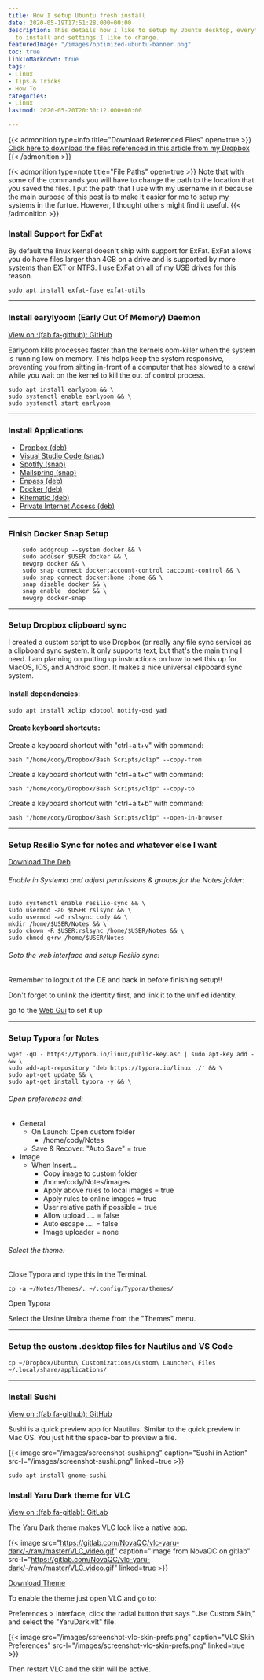```yaml
---
title: How I setup Ubuntu fresh install
date: 2020-05-19T17:51:28.000+00:00
description: This details how I like to setup my Ubuntu desktop, everything I like
  to install and settings I like to change.
featuredImage: "/images/optimized-ubuntu-banner.png"
toc: true
linkToMarkdown: true
tags:
- Linux
- Tips & Tricks
- How To
categories:
- Linux
lastmod: 2020-05-20T20:30:12.000+00:00

---
```

<!--more-->

{{< admonition type=info title="Download Referenced Files" open=true >}} [Click here to download the files referenced in this article from my Dropbox ](https://www.dropbox.com/sh/11olmidp2oyvjz4/AACtmBchqIfxx9MhAjlErJawa?dl=0){{< /admonition >}}

{{< admonition type=note title="File Paths" open=true >}} Note that with some of the commands you will have to change the path to the location that you saved the files. I put the path that I use with my username in it because the main purpose of this post is to make it easier for me to setup my systems in the furtue. However, I thought others might find it useful. {{< /admonition >}}

### Install Support for ExFat

By default the linux kernal doesn't ship with support for ExFat. ExFat allows you do have files larger than 4GB on a drive and is supported by more systems than EXT or NTFS. I use ExFat on all of my USB drives for this reason.

```Shell
sudo apt install exfat-fuse exfat-utils
```

***

### Install earylyoom (Early Out Of Memory) Daemon

[View on :(fab fa-github): GitHub](https://github.com/rfjakob/earlyoom)

Earlyoom kills processes faster than the kernels oom-killer when the system is running low on memory. This helps keep the system responsive, preventing you from sitting in-front of a computer that has slowed to a crawl while you wait on the kernel to kill the out of control process.

```shell
sudo apt install earlyoom && \
sudo systemctl enable earlyoom && \
sudo systemctl start earlyoom
```

***

### Install Applications

* [Dropbox (deb)](https://www.dropbox.com/install-linux)
* [Visual Studio Code (snap)](https://snapcraft.io/code)
* [Spotify (snap)](https://snapcraft.io/spotify)
* [Mailspring (snap)](https://snapcraft.io/mailspring)
* [Enpass (deb)](https://www.enpass.io/support/kb/general/how-to-install-enpass-on-linux/)
* [Docker (deb)](https://docs.docker.com/engine/install/)
* [Kitematic (deb)](https://github.com/docker/kitematic/releases)
* [Private Internet Access (deb)](https://www.privateinternetaccess.com/pages/download)

***

### Finish Docker Snap Setup

```shell
    sudo addgroup --system docker && \
    sudo adduser $USER docker && \
    newgrp docker && \
    sudo snap connect docker:account-control :account-control && \
    sudo snap connect docker:home :home && \
    snap disable docker && \
    snap enable  docker && \
    newgrp docker-snap
```

***

### Setup Dropbox clipboard sync

I created a custom script to use Dropbox (or really any file sync service) as a clipboard sync system. It only supports text, but that's the main thing I need. I am planning on putting up instructions on how to set this up for MacOS, IOS, and Android soon. It makes a nice universal clipboard sync system.

#### Install dependencies:

```shell
sudo apt install xclip xdotool notify-osd yad
```

#### Create keyboard shortcuts:

Create a keyboard shortcut with "ctrl+alt+v" with command:

```shell
bash "/home/cody/Dropbox/Bash Scripts/clip" --copy-from
```

Create a keyboard shortcut with "ctrl+alt+c" with command:

```shell
bash "/home/cody/Dropbox/Bash Scripts/clip" --copy-to
```

Create a keyboard shortcut with "ctrl+alt+b" with command:

```shell
bash "/home/cody/Dropbox/Bash Scripts/clip" --open-in-browser
```

***

### Setup Resilio Sync for notes and whatever else I want

[Download The Deb](https://help.resilio.com/hc/en-us/articles/206178924)

###### Enable in Systemd and adjust permissions & groups for the Notes folder:

```shell
sudo systemctl enable resilio-sync && \
sudo usermod -aG $USER rslsync && \
sudo usermod -aG rslsync cody && \
mkdir /home/$USER/Notes && \
sudo chown -R $USER:rslsync /home/$USER/Notes && \
sudo chmod g+rw /home/$USER/Notes
```

###### Goto the web interface and setup Resilio sync:

Remember to logout of the DE and back in before finishing setup!!

Don't forget to unlink the identity first, and link it to the unified identity.

go to the [Web Gui](http://localhost:8888/gui/) to set it up

***

### Setup Typora for Notes

```shell
wget -qO - https://typora.io/linux/public-key.asc | sudo apt-key add - && \
sudo add-apt-repository 'deb https://typora.io/linux ./' && \
sudo apt-get update && \
sudo apt-get install typora -y && \
```

###### Open preferences and:

* General
  * On Launch: Open custom folder
    * /home/cody/Notes
  * Save & Recover: "Auto Save" = true
* Image
  * When Insert...
    * Copy image to custom folder
    * /home/cody/Notes/images
    * Apply above rules to local images = true
    * Apply rules to online images = true
    * User relative path if possible = true
    * Allow upload .... = false
    * Auto escape .... = false
    * Image uploader = none

###### Select the theme:

Close Typora and type this in the Terminal.

```shell
cp -a ~/Notes/Themes/. ~/.config/Typora/themes/
```

Open Typora

Select the Ursine Umbra theme from the "Themes" menu.

***

### Setup the custom .desktop files for Nautilus and VS Code

```shell
cp ~/Dropbox/Ubuntu\ Customizations/Custom\ Launcher\ Files ~/.local/share/applications/ 
```

***

### Install Sushi

[View on  :(fab fa-github): GitHub](https://github.com/GNOME/sushi)

Sushi is a quick preview app for Nautilus. Similar to the quick preview in Mac OS. You just hit the space-bar to preview a file.

{{< image src="/images/screenshot-sushi.png" caption="Sushi in Action"  src-l="/images/screenshot-sushi.png" linked=true  >}}

```shell
sudo apt install gnome-sushi
```

### Install Yaru Dark theme for VLC

[View on :(fab fa-gitlab): GitLab](https://gitlab.com/NovaQC/vlc-yaru-dark/)

The Yaru Dark theme makes VLC look like a native app.

{{< image src="https://gitlab.com/NovaQC/vlc-yaru-dark/-/raw/master/VLC_video.gif" caption="Image from NovaQC on gitlab"  src-l="https://gitlab.com/NovaQC/vlc-yaru-dark/-/raw/master/VLC_video.gif" linked=true  >}}

[Download Theme](https://gitlab.com/NovaQC/vlc-yaru-dark/-/raw/master/YaruDark.vlt)

To enable the theme just open VLC and go to:

Preferences > Interface, click the radial button that says "Use Custom Skin," and select the "YaruDark.vlt" file.

{{< image src="/images/screenshot-vlc-skin-prefs.png" caption="VLC Skin Preferences"  src-l="/images/screenshot-vlc-skin-prefs.png" linked=true  >}}

Then restart VLC and the skin will be active.